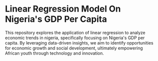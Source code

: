 # Linear Regression Model On Nigeria's GDP Per Capita
This repository explores the application of linear regression to analyze economic trends in nigeria, specifically focusing on Nigeria's GDP per capita. By leveraging data-driven insights, we aim to identify opportunities for economic growth and social development, ultimately empowering African youth through technology and innovation.
